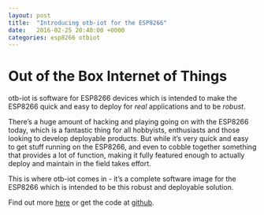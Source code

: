 ```yaml
---
layout: post
title:  "Introducing otb-iot for the ESP8266"
date:   2016-02-25 20:40:00 +0000
categories: esp8266 otbiot
---
```


# Out of the Box Internet of Things

otb-iot is software for ESP8266 devices which is intended to make the ESP8266 quick and easy to deploy for _real_ applications and to be _robust_.

There’s a huge amount of hacking and playing going on with the ESP8266 today, which is a fantastic thing for all hobbyists, enthusiasts and those looking to develop deployable products. But while it’s very quick and easy to get stuff running on the ESP8266, and even to cobble together something that provides a lot of function, making it fully featured enough to actually deploy and maintain in the field takes effort.

This is where otb-iot comes in - it’s a complete software image for the ESP8266 which is intended to be this robust and deployable solution.

Find out more [here](/otb-iot/) or get the code at [github](https://github.com/piersfinlayson/otb-iot).

